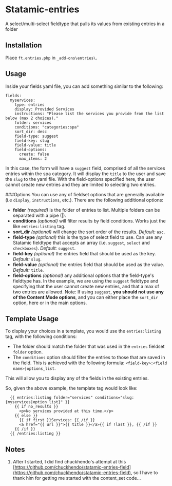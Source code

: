 # Statamic-entries
A select/multi-select fieldtype that pulls its values from existing entries in a folder


## Installation

Place `ft.entries.php` in `_add-ons\entries\`.

## Usage

Inside your fields yaml file, you can add something similar to the following:

```
fields:
  myservices:
    type: entries
    display: Provided Services
    instructions: "Please list the services you provide from the list below (max 2 choices)."
    folder: services
    conditions: "categories:spa"
    sort_dir: desc
    field-type: suggest
    field-key: slug
    field-value: title
    field-options:
      create: false
      max_items: 2
```

In this case, the form will have a `suggest` field, comprised of all the services entries within the spa category.  It will display the `title` to the user and save the `slug` to the yaml file.  With the field-options specified here, the user cannot create new entries and they are limited to selecting two entries. 

###Options
You can use any of fieldset options that are generally available (i.e `display`, `instructions`, etc.). There are the following additional options:

 * **folder** *(required)* is the folder of entries to list. Multiple folders can be separated with a pipe (|).
 * **conditions** *(optional)* will filter results by field conditions. Works just the like `entries:listing` tag.
 * **sort_dir** *(optional)* will change the sort order of the results. *Default:* `asc`.
 * **field-type** *(optional)* this is the type of select field to use.  Can use any Statamic fieldtype that accepts an array (i.e. `suggest`, `select` and `checkboxes`). *Default:* `suggest`.
 * **field-key** *(optional)* the entries field that should be used as the key.  *Default:* `slug`.
 * **field-value** *(optional)* the entries field that should be used as the value.  *Default:* `title`.
 * **field-options** *(optional)* any additional options that the field-type's fieldtype has.  In the example, we are using the `suggest` fieldtype and specifying that the user cannot create new entries, and that a max of two entries are allowed. Note: If using `suggest`, **you should not  use any of the Content Mode options**, and you can either place the `sort_dir` option, here or in the main options.

## Template Usage
To display your choices in a template, you would use the `entries:listing` tag, with the following conditions:

 * The folder should match the folder that was used in the `entries` fieldset `folder` option. 
 * The `conditions` option should filter the entries to those that are saved in the field.  This is achieved with the following formula: `<field-key>:<field name>|options_list`.
 
This will allow you to display any of the fields in the existing entries.

So, given the above example, the template tag would look like:
```
  {{ entries:listing folder="services" conditions="slug:{myservices|option_list}" }}
    {{ if no_results }}
      <p>No services provided at this time.</p>
    {{ else }}
      {{ if first }}Services: {{ /if }}
      <a href="{{ url }}">{{ title }}</a>{{ if !last }}, {{ /if }}
    {{ /if }}
  {{ /entries:listing }}
```

## Notes
 1. After I started, I did find chuckhendo's attempt at this
[https://github.com/chuckhendo/statamic-entries-field](https://github.com/chuckhendo/statamic-entries-field), so I have to thank him for getting me started with the content_set code...


